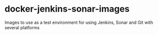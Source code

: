 # docker-jenkins-sonar-images
Images to use as a test environment for using Jenkins, Sonar and Git with several platforms
